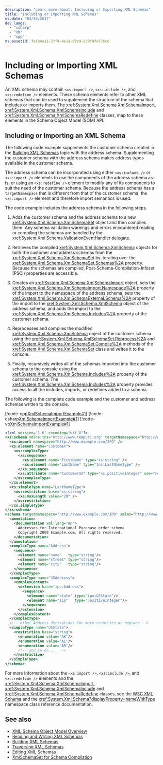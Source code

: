 ```yaml
---
description: "Learn more about: Including or Importing XML Schemas"
title: "Including or Importing XML Schemas"
ms.date: "03/30/2017"
dev_langs: 
  - "csharp"
  - "vb"
  - "cpp"
ms.assetid: fe1b4a11-37f4-4e1a-93c9-239f4fe736c0
---
```

# Including or Importing XML Schemas

An XML schema may contain `<xs:import />`, `<xs:include />`, and `<xs:redefine />` elements. These schema elements refer to other XML schemas that can be used to supplement the structure of the schema that includes or imports them. The <xref:System.Xml.Schema.XmlSchemaImport>, <xref:System.Xml.Schema.XmlSchemaInclude> and <xref:System.Xml.Schema.XmlSchemaRedefine> classes, map to these elements in the Schema Object Model (SOM) API.  
  
## Including or Importing an XML Schema  

 The following code example supplements the customer schema created in the [Building XML Schemas](building-xml-schemas.md) topic with the address schema. Supplementing the customer schema with the address schema makes address types available in the customer schema.  
  
 The address schema can be incorporated using either `<xs:include />` or `<xs:import />` elements to use the components of the address schema as-is, or using an `<xs:redefine />` element to modify any of its components to suit the need of the customer schema. Because the address schema has a `targetNamespace` that is different from that of the customer schema, the `<xs:import />` element and therefore import semantics is used.  
  
 The code example includes the address schema in the following steps.  
  
1. Adds the customer schema and the address schema to a new <xref:System.Xml.Schema.XmlSchemaSet> object and then compiles them. Any schema validation warnings and errors encountered reading or compiling the schemas are handled by the <xref:System.Xml.Schema.ValidationEventHandler> delegate.  
  
2. Retrieves the compiled <xref:System.Xml.Schema.XmlSchema> objects for both the customer and address schemas from the <xref:System.Xml.Schema.XmlSchemaSet> by iterating over the <xref:System.Xml.Schema.XmlSchemaSet.Schemas%2A> property. Because the schemas are compiled, Post-Schema-Compilation-Infoset (PSCI) properties are accessible.  
  
3. Creates an <xref:System.Xml.Schema.XmlSchemaImport> object, sets the <xref:System.Xml.Schema.XmlSchemaImport.Namespace%2A> property of the import to the namespace of the address schema, sets the <xref:System.Xml.Schema.XmlSchemaExternal.Schema%2A> property of the import to the <xref:System.Xml.Schema.XmlSchema> object of the address schema, and adds the import to the <xref:System.Xml.Schema.XmlSchema.Includes%2A> property of the customer schema.  
  
4. Reprocesses and compiles the modified <xref:System.Xml.Schema.XmlSchema> object of the customer schema using the <xref:System.Xml.Schema.XmlSchemaSet.Reprocess%2A> and <xref:System.Xml.Schema.XmlSchemaSet.Compile%2A> methods of the <xref:System.Xml.Schema.XmlSchemaSet> class and writes it to the console.  
  
5. Finally, recursively writes all of the schemas imported into the customer schema to the console using the <xref:System.Xml.Schema.XmlSchema.Includes%2A> property of the customer schema. The <xref:System.Xml.Schema.XmlSchema.Includes%2A> property provides access to all the includes, imports, or redefines added to a schema.  
  
 The following is the complete code example and the customer and address schemas written to the console.  
  
 [!code-cpp[XmlSchemaImportExample#1](../../../../samples/snippets/cpp/VS_Snippets_Data/XmlSchemaImportExample/CPP/XmlSchemaImportExample.cpp#1)]
 [!code-csharp[XmlSchemaImportExample#1](../../../../samples/snippets/csharp/VS_Snippets_Data/XmlSchemaImportExample/CS/XmlSchemaImportExample.cs#1)]
 [!code-vb[XmlSchemaImportExample#1](../../../../samples/snippets/visualbasic/VS_Snippets_Data/XmlSchemaImportExample/VB/XmlSchemaImportExample.vb#1)]  
  
```xml  
<?xml version="1.0" encoding="utf-8"?>  
<xs:schema xmlns:tns="http://www.tempuri.org" targetNamespace="http://www.tempuri.org" xmlns:xs="http://www.w3.org/2001/XMLSchema">  
  <xs:import namespace="http://www.example.com/IPO" />  
  <xs:element name="Customer">  
    <xs:complexType>  
      <xs:sequence>  
        <xs:element name="FirstName" type="xs:string" />  
        <xs:element name="LastName" type="tns:LastNameType" />  
      </xs:sequence>  
      <xs:attribute name="CustomerId" type="xs:positiveInteger" use="required" />  
    </xs:complexType>  
  </xs:element>  
  <xs:simpleType name="LastNameType">  
    <xs:restriction base="xs:string">  
      <xs:maxLength value="20" />  
    </xs:restriction>  
  </xs:simpleType>  
</xs:schema>  
<schema targetNamespace="http://www.example.com/IPO" xmlns="http://www.w3.org/2001/XMLSchema" xmlns:ipo="http://www.example.com/IPO">  
  <annotation>  
    <documentation xml:lang="en">  
      Addresses for International Purchase order schema  
      Copyright 2000 Example.com. All rights reserved.  
    </documentation>  
  </annotation>  
  <complexType name="Address">  
    <sequence>  
      <element name="name"   type="string"/>  
      <element name="street" type="string"/>  
      <element name="city"   type="string"/>  
    </sequence>  
  </complexType>  
  <complexType name="USAddress">  
    <complexContent>  
      <extension base="ipo:Address">  
        <sequence>  
          <element name="state" type="ipo:USState"/>  
          <element name="zip"   type="positiveInteger"/>  
        </sequence>  
      </extension>  
    </complexContent>  
  </complexType>  
  <!-- other Address derivations for more countries or regions -->  
  <simpleType name="USState">  
    <restriction base="string">  
      <enumeration value="AK"/>  
      <enumeration value="AL"/>  
      <enumeration value="AR"/>  
      <!-- and so on ... -->  
    </restriction>  
  </simpleType>  
</schema>  
```  
  
 For more information about the `<xs:import />`, `<xs:include />`, and `<xs:redefine />` elements and the <xref:System.Xml.Schema.XmlSchemaImport>, <xref:System.Xml.Schema.XmlSchemaInclude> and <xref:System.Xml.Schema.XmlSchemaRedefine> classes, see the [W3C XML Schema](https://www.w3.org/XML/Schema) and the <xref:System.Xml.Schema?displayProperty=nameWithType> namespace class reference documentation.  
  
## See also

- [XML Schema Object Model Overview](xml-schema-object-model-overview.md)
- [Reading and Writing XML Schemas](reading-and-writing-xml-schemas.md)
- [Building XML Schemas](building-xml-schemas.md)
- [Traversing XML Schemas](traversing-xml-schemas.md)
- [Editing XML Schemas](editing-xml-schemas.md)
- [XmlSchemaSet for Schema Compilation](xmlschemaset-for-schema-compilation.md)
